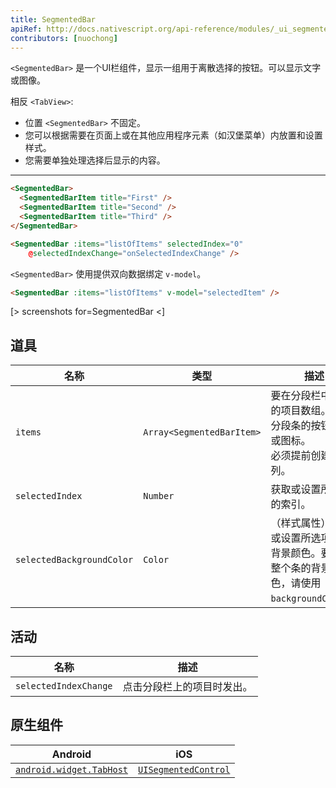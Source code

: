 ```yaml
---
title: SegmentedBar
apiRef: http://docs.nativescript.org/api-reference/modules/_ui_segmented_bar_.html
contributors: [nuochong]
---
```


`<SegmentedBar>` 是一个UI栏组件，显示一组用于离散选择的按钮。可以显示文字或图像。

相反 `<TabView>`:
* 位置 `<SegmentedBar>` 不固定。
* 您可以根据需要在页面上或在其他应用程序元素（如汉堡菜单）内放置和设置样式。
* 您需要单独处理选择后显示的内容。

---
```html
<SegmentedBar>
  <SegmentedBarItem title="First" />
  <SegmentedBarItem title="Second" />
  <SegmentedBarItem title="Third" />
</SegmentedBar>
```

```html
<SegmentedBar :items="listOfItems" selectedIndex="0"
    @selectedIndexChange="onSelectedIndexChange" />
```

`<SegmentedBar>` 使用提供双向数据绑定 `v-model`。

```html
<SegmentedBar :items="listOfItems" v-model="selectedItem" />
```

[> screenshots for=SegmentedBar <]

## 道具

| 名称 | 类型 | 描述 |
|------|------|-------------|
| `items` | `Array<SegmentedBarItem>` | 要在分段栏中显示的项目数组。表示分段条的按钮标签或图标。<br/>必须提前创建阵列。
| `selectedIndex` | `Number` | 获取或设置所选项的索引。
| `selectedBackgroundColor` | `Color` | （样式属性）获取或设置所选项目的背景颜色。要设置整个条的背景颜色，请使用`backgroundColor`。

## 活动

| 名称 | 描述 |
|------|-------------|
| `selectedIndexChange`| 点击分段栏上的项目时发出。

## 原生组件

| Android | iOS |
|---------|-----|
| [`android.widget.TabHost`](https://developer.android.com/reference/android/widget/TabHost.html) | [`UISegmentedControl`](https://developer.apple.com/documentation/uikit/uisegmentedcontrol)
